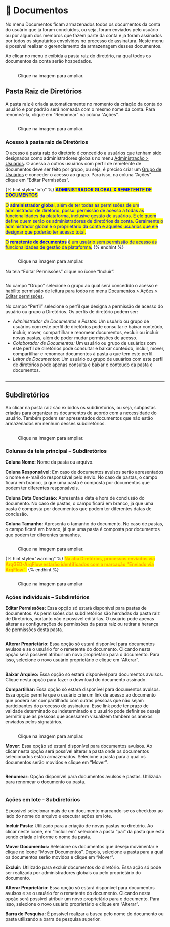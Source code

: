 # 📁 Documentos

No menu Documentos ficam armazenados todos os documentos da conta do usuário que já foram concluídos, ou seja, foram enviados pelo usuário ou por algum dos membros que fazem parte da conta e já foram assinados por todos os signatários envolvidos no processo de assinatura. Neste menu é possível realizar o gerenciamento da armazenagem desses documentos.&#x20;

Ao clicar no menu é exibida a pasta raiz do diretório, na qual todos os documentos da conta serão hospedados. &#x20;

<figure><img src="../../.gitbook/assets/documentos1.png" alt=""><figcaption><p>Clique na imagem para ampliar.</p></figcaption></figure>

## Pasta Raiz de Diretórios&#x20;

A pasta raiz é criada automaticamente no momento da criação da conta do usuário e por padrão será nomeada com o mesmo nome da conta. Para renomeá-la, clique em “Renomear” na coluna “Ações”. &#x20;

<figure><img src="../../.gitbook/assets/documentos2.png" alt=""><figcaption><p>Clique na imagem para ampliar.</p></figcaption></figure>

### Acesso à pasta raiz de Diretórios&#x20;

O acesso à pasta raiz do diretório é concedido a usuários que tenham sido designados como administradores globais no menu [Administração > Usuários](../../administracao/administracao/usuarios.md). O acesso a outros usuários com perfil de remetente de documentos deve ser feito por grupo, ou seja, é preciso criar um [Grupo de Usuários](../../administracao/administracao/grupo-de-usuarios.md) e conceder o acesso ao grupo. Para isso, na coluna “Ações” clique em “Editar Permissões”. &#x20;

{% hint style="info" %}
<mark style="color:blue;">**ADMINISTRADOR GLOBAL X REMETENTE DE DOCUMENTOS**</mark>

<mark style="color:blue;">O</mark> <mark style="color:blue;"></mark><mark style="color:blue;">**administrador globa**</mark><mark style="color:blue;">l, além de ter todas as permissões de um administrador de diretório, possui permissão de acesso a todas as funcionalidades da plataforma, inclusive gestão de usuários. É ele quem define quem serão os administradores de diretórios da conta. Geralmente o administrador global é o proprietário da conta e aqueles usuários que ele designar que poderão ter acesso total.</mark>

<mark style="color:blue;">O</mark> <mark style="color:blue;"></mark><mark style="color:blue;">**remetente de documentos**</mark> <mark style="color:blue;"></mark><mark style="color:blue;">é um usuário sem permissão de acesso às funcionalidades de gestão da plataforma.</mark>
{% endhint %}

<figure><img src="../../.gitbook/assets/documentos2.png" alt=""><figcaption><p>Clique na imagem para ampliar.</p></figcaption></figure>

Na tela “Editar Permissões” clique no ícone “Incluir”. &#x20;

<figure><img src="../../.gitbook/assets/documentos3.png" alt=""><figcaption></figcaption></figure>

No campo “Grupo” selecione o grupo ao qual será concedido o acesso e habilite permissão de leitura para todos no menu [Documentos > Ações > Editar permissões](./#acoes-individuais-subdiretorios).

No campo “Perfil” selecione o perfil que designa a permissão de acesso do usuário ou grupo a Diretórios. Os perfis de diretório podem ser:

* _Administrador de Documentos e Pastas:_ Um usuário ou grupo de usuários com este perfil de diretórios pode consultar e baixar conteúdo, incluir, mover, compartilhar e renomear documentos, excluir ou incluir novas pastas, além de poder mudar permissões de acesso.
* _Colaborador de Documentos:_ Um usuário ou grupo de usuários com este perfil de diretórios pode consultar e baixar conteúdo, incluir, mover, compartilhar e renomear documentos à pasta a que tem este perfil.  &#x20;
* _Leitor de Documentos:_ Um usuário ou grupo de usuários com este perfil de diretórios pode apenas consulta e baixar o conteúdo da pasta e documentos.

<figure><img src="../../.gitbook/assets/documentos4.png" alt=""><figcaption></figcaption></figure>

***

## Subdiretórios&#x20;

Ao clicar na pasta raiz são exibidos os subdiretórios, ou seja, subpastas criadas para organizar os documentos de acordo com a necessidade do usuário. Também podem ser apresentados documentos que não estão armazenados em nenhum desses subdiretórios.&#x20;

<figure><img src="../../.gitbook/assets/documentos5.png" alt=""><figcaption><p>Clique na imagem para ampliar.</p></figcaption></figure>

### Colunas da tela principal – Subdiretórios&#x20;

**Coluna Nome:** Nome da pasta ou arquivo.&#x20;

**Coluna Responsável:** Em caso de documentos avulsos serão apresentados o nome e e-mail do responsável pelo envio. No caso de pastas, o campo ficará em branco, já que uma pasta é composta por documentos que podem ter diferentes responsáveis.&#x20;

**Coluna Data Conclusão:** Apresenta a data e hora de conclusão do documento. No caso de pastas, o campo ficará em branco, já que uma pasta é composta por documentos que podem ter diferentes datas de conclusão.&#x20;

**Coluna Tamanho:** Apresenta o tamanho do documento. No caso de pastas, o campo ficará em branco, já que uma pasta é composta por documentos que podem ter diferentes tamanhos.&#x20;

<figure><img src="../../.gitbook/assets/documentos6.png" alt=""><figcaption><p>Clique na imagem para ampliar.</p></figcaption></figure>



{% hint style="warning" %}
<mark style="color:orange;">**Na aba Diretórios, processos enviados via ArqGED-ArqFlow estarão identificados com a marcação "Enviado via ArqFlow".**</mark>
{% endhint %}

<figure><img src="../../.gitbook/assets/image (339).png" alt=""><figcaption><p>Clique na imagem para ampliar</p></figcaption></figure>

### Ações individuais – Subdiretórios&#x20;

**Editar Permissões:** Essa opção só estará disponível para pastas de documentos. As permissões dos subdiretórios são herdadas da pasta raiz de Diretórios, portanto não é possível editá-las. O usuário pode apenas alterar as configurações de permissões da pasta raiz ou retirar a herança de permissões desta pasta.&#x20;

<figure><img src="../../.gitbook/assets/documentos7.png" alt=""><figcaption></figcaption></figure>

**Alterar Proprietário:** Essa opção só estará disponível para documentos avulsos e se o usuário for o remetente do documento. Clicando nesta opção será possível atribuir um novo proprietário para o documento. Para isso, selecione o novo usuário proprietário e clique em “Alterar”. &#x20;

<figure><img src="../../.gitbook/assets/documentos8.png" alt=""><figcaption></figcaption></figure>

**Baixar Arquivo:** Essa opção só estará disponível para documentos avulsos. Clique nesta opção para fazer o download do documento assinado.&#x20;

**Compartilhar:** Essa opção só estará disponível para documentos avulsos. Essa opção permite que o usuário crie um link de acesso ao documento que poderá ser compartilhado com outras pessoas que não sejam participantes do processo de assinatura. Esse link pode ter prazo de validade determinado ou indeterminado e o usuário pode definir se deseja permitir que as pessoas que acessarem visualizem também os anexos enviados pelos signatários.&#x20;

<figure><img src="../../.gitbook/assets/documentos9.png" alt=""><figcaption><p>Clique na imagem para ampliar.</p></figcaption></figure>

**Mover:** Essa opção só estará disponível para documentos avulsos. Ao clicar nesta opção será possível alterar a pasta onde os documentos selecionados estão armazenados. Selecione a pasta para a qual os documentos serão movidos e clique em “Mover”.   &#x20;

<figure><img src="../../.gitbook/assets/documentos10.png" alt=""><figcaption></figcaption></figure>

**Renomear:** Opção disponível para documentos avulsos e pastas. Utilizada para renomear o documento ou pasta.&#x20;

<figure><img src="../../.gitbook/assets/documentos11.png" alt=""><figcaption></figcaption></figure>

### Ações em lote - Subdiretórios&#x20;

É possível selecionar mais de um documento marcando-se os checkbox ao lado do nome do arquivo e executar ações em lote.

**Incluir Pasta:** Utilizado para a criação de novas pastas no diretório. Ao clicar neste ícone, em “Incluir em” selecione a pasta “pai” da pasta que está sendo criada e informe o nome da pasta. &#x20;

**Mover Documentos:** Selecione os documentos que deseja movimentar e clique no ícone “Mover Documentos”. Depois, selecione a pasta para a qual os documentos serão movidos e clique em “Mover”.   &#x20;

**Excluir:** Utilizado para excluir documentos do diretório. Essa ação só pode ser realizada por administradores globais ou pelo proprietário do documento.&#x20;

**Alterar Proprietário:** Essa opção só estará disponível para documentos avulsos e se o usuário for o remetente do documento. Clicando nesta opção será possível atribuir um novo proprietário para o documento. Para isso, selecione o novo usuário proprietário e clique em “Alterar”. &#x20;

**Barra de Pesquisa:** É possível realizar a busca pelo nome do documento ou pasta utilizando a barra de pesquisa superior.

<figure><img src="../../.gitbook/assets/documentos12.png" alt=""><figcaption></figcaption></figure>

&#x20;
